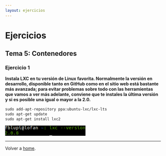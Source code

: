 ```yaml
---
layout: ejercicios
---
```


# Ejercicios

## Tema 5: Contenedores

### Ejercicio 1

**Instala LXC en tu versión de Linux favorita. Normalmente la versión en desarrollo, disponible tanto en GitHub como en el sitio web está bastante más avanzada; para evitar problemas sobre todo con las herramientas que vamos a ver más adelante, conviene que te instales la última versión y si es posible una igual o mayor a la 2.0.**

```
sudo add-apt-repository ppa:ubuntu-lxc/lxc-lts
sudo apt-get update
sudo apt-get install lxc2
```

![LXC Installation](images/lxc-installation.png "lxc-installation")

---

Volver a [home](index).
